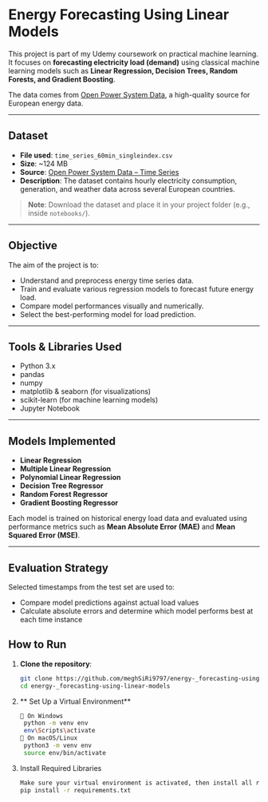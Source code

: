 #  Energy Forecasting Using Linear Models

This project is part of my Udemy coursework on practical machine learning. It focuses on **forecasting electricity load (demand)** using classical machine learning models such as **Linear Regression, Decision Trees, Random Forests, and Gradient Boosting**.

The data comes from [Open Power System Data](https://data.open-power-system-data.org/time_series/), a high-quality source for European energy data.

---

##  Dataset

- **File used**: `time_series_60min_singleindex.csv`  
- **Size**: ~124 MB  
- **Source**: [Open Power System Data – Time Series](https://data.open-power-system-data.org/time_series/)  
- **Description**: The dataset contains hourly electricity consumption, generation, and weather data across several European countries.

> **Note**: Download the dataset and place it in your project folder (e.g., inside `notebooks/`).

---

##  Objective

The aim of the project is to:
- Understand and preprocess energy time series data.
- Train and evaluate various regression models to forecast future energy load.
- Compare model performances visually and numerically.
- Select the best-performing model for load prediction.

---

## Tools & Libraries Used

- Python 3.x
- pandas
- numpy
- matplotlib & seaborn (for visualizations)
- scikit-learn (for machine learning models)
- Jupyter Notebook

---

## Models Implemented

- **Linear Regression**
- **Multiple Linear Regression**
- **Polynomial Linear Regression**
- **Decision Tree Regressor**
- **Random Forest Regressor**
- **Gradient Boosting Regressor**

Each model is trained on historical energy load data and evaluated using performance metrics such as **Mean Absolute Error (MAE)** and **Mean Squared Error (MSE)**.

---

## Evaluation Strategy

Selected timestamps from the test set are used to:
- Compare model predictions against actual load values
- Calculate absolute errors and determine which model performs best at each time instance

## How to Run

1. **Clone the repository**:
   ```bash
   git clone https://github.com/meghSiRi9797/energy-_forecasting-using-linear-models.git
   cd energy-_forecasting-using-linear-models
2. ** Set Up a Virtual Environment**
   ```bash
   🔹 On Windows
    python -m venv env
    env\Scripts\activate
   🔹 On macOS/Linux
    python3 -m venv env
    source env/bin/activate
3. Install Required Libraries
   ```bash
   Make sure your virtual environment is activated, then install all required packages using:
   pip install -r requirements.txt



